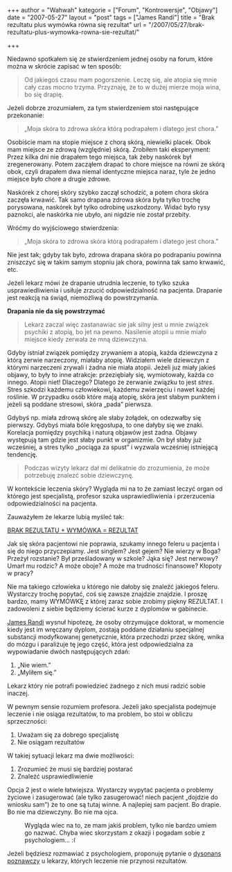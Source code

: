 +++
author = "Wahwah"
kategorie = ["Forum", "Kontrowersje", "Objawy"]
date = "2007-05-27"
layout = "post"
tags = ["James Randi"]
title = "Brak rezultatu plus wymówka równa się rezultat"
url = "/2007/05/27/brak-rezultatu-plus-wymowka-rowna-sie-rezultat/"

+++

Niedawno spotkałem się ze stwierdzeniem jednej osoby na forum, które można w skrócie zapisać w ten sposób:

> Od jakiegoś czasu mam pogorszenie. Leczę się, ale atopia się mnie cały czas mocno trzyma. Przyznaję, że to w dużej mierze moja wina, bo się drapię.

<!--more-->

Jeżeli dobrze zrozumiałem, za tym stwierdzeniem stoi następujące przekonanie:

> „Moja skóra to zdrowa skóra którą podrapałem i dlatego jest chora.”

Osobiście mam na stopie miejsce z chorą skórą, niewielki placek. Obok mam miejsce ze zdrową (względnie) skórą. Zrobiłem taki eksperyment: Przez kilka dni nie drapałem tego miejsca, tak żeby naskórek był zregenerowany. Potem zacząłem drapać to chore miejsce na równi ze skórą obok, czyli drapałem dwa niemal identyczne miejsca naraz, tyle że jedno miejsce było chore a drugie zdrowe.

Naskórek z chorej skóry szybko zaczął schodzić, a potem chora skóra zaczęła krwawić. Tak samo drapana zdrowa skóra była tylko trochę porysowana, naskórek był tylko odrobinę uszkodzony. Widać było rysy paznokci, ale naskórka nie ubyło, ani nigdzie nie został przebity.

Wróćmy do wyjściowego stwierdzenia:

> „Moja skóra to zdrowa skóra którą podrapałem i dlatego jest chora.”

Nie jest tak; gdyby tak było, zdrowa drapana skóra po podrapaniu powinna zniszczyć się w takim samym stopniu jak chora, powinna tak samo krwawić, etc.

Jeżeli lekarz mówi że drapanie utrudnia leczenie, to tylko szuka usprawiedliwienia i usiłuje zrzucić odpowiedzialność na pacjenta. Drapanie jest reakcją na świąd, niemożliwą do powstrzymania.

**Drapania nie da się powstrzymać**

> Lekarz zaczal więc zastanawiac sie jak silny jest u mnie związek psychiki z atopią, bo jet na pewno. Nasilenie atopii u mnie miało miejsce kiedy zerwała ze mną dziewczyna.

Gdyby istniał związek pomiędzy zrywaniem a atopią, każda dziewczyna z którą zerwie narzeczony, miałaby atopię. Widziałem wiele dziewczyn z którymi narzeczeni zrywali i żadna nie miała atopii. Jeżeli już miały jakieś objawy, to były to inne atrakcje: przeziębiały się, wymiotowały, każda co innego. Atopii niet! Dlaczego? Dlatego że zerwanie związku to jest _stres_. Stres szkodzi każdemu człowiekowi, każdemu zwierzęciu i nawet każdej roślinie. W przypadku osób które mają atopię, skóra jest słabym punktem i jeżeli są poddane stresowi, skóra „pada” pierwsza.

Gdybyś np. miała zdrową skórę ale słaby żołądek, on odezwałby się pierwszy. Gdybyś miała bóle kręgosłupa, to one dałyby się we znaki. Korelacja pomiędzy psychiką i naturą objawów jest żadna. Objawy występują tam gdzie jest słaby punkt w organizmie. On był słaby już wcześniej, a stres tylko „pociąga za spust” i wyzwala wcześniej istniejącą tendencję.

> Podczas wizyty lekarz dał mi delikatnie do zrozumienia, że może potrzebuję znalezć sobie dziewczynę.

W kontekście leczenia skóry? Wygląda mi na to że zamiast leczyć organ od którego jest specjalistą, profesor szuka usprawiedliwienia i przerzucenia odpowiedzialności na pacjenta.
  
Zauważyłem że lekarze lubią myśleć tak:

[BRAK REZULTATU + WYMÓWKA = REZULTAT][1]

Jak się skóra pacjentowi nie poprawia, szukamy innego feleru u pacjenta i się do niego przyczepiamy. Jest singlem? Jest gejem? Nie wierzy w Boga? Przeżył rozstanie? Był prześladowany w szkole? Jąka się? Jest nerwowy? Umarł mu rodzic? A może oboje? A może ma trudności finansowe? Kłopoty w pracy?

Nie ma takiego człowieka u którego nie dałoby się znaleźć jakiegoś feleru. Wystarczy trochę popytać, coś się zawsze znajdzie znajdzie. I proszę bardzo, mamy WYMÓWKĘ z której zaraz sobie zrobimy piękny REZULTAT. I zadowoleni z siebie będziemy ścierać kurze z dyplomów w gabinecie.

[James Randi][2] wysnuł hipotezę, że osoby otrzymujące doktorat, w momencie kiedy jest im wręczany dyplom, zostają poddane działaniu specjalnej substancji modyfkowanej genetycznie, która przechodzi przez skórę, wnika do mózgu i paraliżuje tę jego część, która jest odpowiedzialna za wypowiadanie dwóch następujących zdań:

  1. „Nie wiem.”
  2. „Myliłem się.”

Lekarz który nie potrafi powiedzieć żadnego z nich musi radzić sobie inaczej.

W pewnym sensie rozumiem profesora. Jeżeli jako specjalista podejmuje leczenie i nie osiąga rezultatów, to ma problem, bo stoi w obliczu sprzeczności:

  1. Uważam się za dobrego specjalistę
  2. Nie osiągam rezultatów

W takiej sytuacji lekarz ma dwie możliwości:

  1. Zrozumieć że musi się bardziej postarać
  2. Znaleźć usprawiedliwienie

Opcja 2 jest o wiele łatwiejsza. Wystarczy wypytać pacjenta o problemy życiowe i zasugerować (ale tylko zasugerować! niech pacjent „dojdzie do wniosku sam”) że to one są tutaj winne. A najlepiej sam pacjent. Bo drapie. Bo nie ma dziewczyny. Bo nie ma ojca.

<p style="margin-left: 40px">
  Wygląda wiec na to, ze mam jakiś problem, tylko nie bardzo umiem go nazwać. Chyba wiec skorzystam z okazji i pogadam sobie z psychologiem&#8230; <img src="http://blog.atopowe.pl/wp-includes/images/smilies/frownie.png" alt=":(" class="wp-smiley" style="height: 1em; max-height: 1em;" />
</p>

Jeżeli będziesz rozmawiać z psychologiem, proponuję pytanie o [dysonans poznawczy][3] u lekarzy, których leczenie nie przynosi rezultatów.

 [1]: http://alexba.com/2007-05-07/zmiana-ludzie-zachowania/rezultaty-nie-usprawiedliwienia/
 [2]: http://www.gazetawyborcza.pl/1,76842,4043366.html
 [3]: http://pl.wikipedia.org/wiki/Dysonans_poznawczy